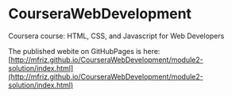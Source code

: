 # CourseraWebDevelopment
Coursera course: HTML, CSS, and Javascript for Web Developers

The published webite on GitHubPages is here:
[http://mfriz.github.io/CourseraWebDevelopment/module2-solution/index.html](http://mfriz.github.io/CourseraWebDevelopment/module2-solution/index.html)
